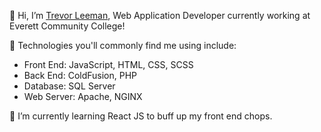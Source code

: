 👋 Hi, I’m [Trevor Leeman](https://www.linkedin.com/in/trevor-leeman/), Web Application Developer currently working at Everett Community College!

🧰 Technologies you'll commonly find me using include:
- Front End: JavaScript, HTML, CSS, SCSS
- Back End: ColdFusion, PHP 
- Database: SQL Server
- Web Server: Apache, NGINX

🌱 I’m currently learning React JS to buff up my front end chops.

